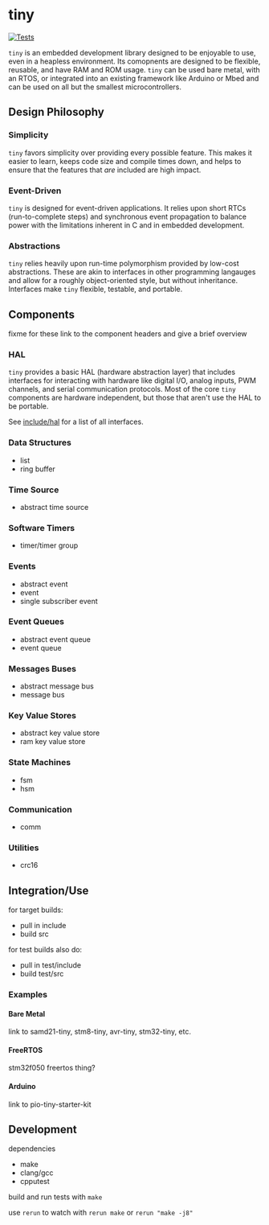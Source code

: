 # tiny
[![Tests](https://github.com/ryanplusplus/tiny/actions/workflows/test.yml/badge.svg)](https://github.com/ryanplusplus/tiny/actions/workflows/test.yml)

`tiny` is an embedded development library designed to be enjoyable to use, even in a heapless environment. Its comopnents are designed to be flexible, reusable, and have RAM and ROM usage. `tiny` can be used bare metal, with an RTOS, or integrated into an existing framework like Arduino or Mbed and can be used on all but the smallest microcontrollers.

## Design Philosophy
### Simplicity
`tiny` favors simplicity over providing every possible feature. This makes it easier to learn, keeps code size and compile times down, and helps to ensure that the features that _are_ included are high impact.

### Event-Driven
`tiny` is designed for event-driven applications. It relies upon short RTCs (run-to-complete steps) and synchronous event propagation to balance power with the limitations inherent in C and in embedded development.

### Abstractions
`tiny` relies heavily upon run-time polymorphism provided by low-cost abstractions. These are akin to interfaces in other programming langauges and allow for a roughly object-oriented style, but without inheritance. Interfaces make `tiny` flexible, testable, and portable.

## Components
fixme for these link to the component headers and give a brief overview

### HAL
`tiny` provides a basic HAL (hardware abstraction layer) that includes interfaces for interacting with hardware like digital I/O, analog inputs, PWM channels, and serial communication protocols. Most of the core `tiny` components are hardware independent, but those that aren't use the HAL to be portable.

See [include/hal](include/hal) for a list of all interfaces.

### Data Structures

- list
- ring buffer

### Time Source
- abstract time source

### Software Timers
- timer/timer group

### Events
- abstract event
- event
- single subscriber event

### Event Queues
- abstract event queue
- event queue

### Messages Buses
- abstract message bus
- message bus

### Key Value Stores
- abstract key value store
- ram key value store

### State Machines
- fsm
- hsm

### Communication
- comm

### Utilities
- crc16

## Integration/Use
for target builds:
- pull in include
- build src

for test builds also do:
- pull in test/include
- build test/src

### Examples
#### Bare Metal
link to samd21-tiny, stm8-tiny, avr-tiny, stm32-tiny, etc.

#### FreeRTOS
stm32f050 freertos thing?

#### Arduino
link to pio-tiny-starter-kit

## Development
dependencies
- make
- clang/gcc
- cpputest

build and run tests with `make`

use `rerun` to watch with `rerun make` or `rerun "make -j8"`
